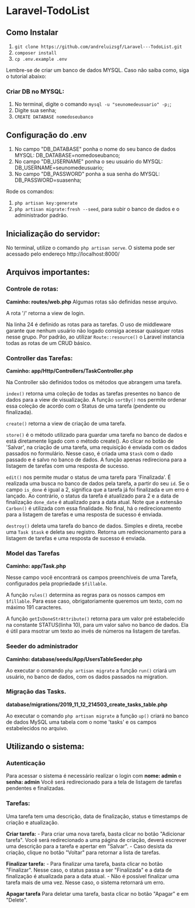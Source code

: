 # Laravel-TodoList

## Como Instalar

1. `git clone https://github.com/andreluizsgf/Laravel---TodoList.git`
1. `composer install`
1. `cp .env.example .env`

Lembre-se de criar um banco de dados MYSQL.
Caso não saiba como, siga o tutorial abaixo:

### Criar DB no MYSQL:

1. No terminal, digite o comando `mysql -u "seunomedeusuario" -p;`;
2. Digite sua senha;
3. `CREATE DATABASE nomedoseubanco`

## Configuração do .env

1. No campo "DB_DATABASE" ponha o nome do seu banco de dados MYSQL: DB_DATABASE=nomedoseubanco;
1. No campo "DB_USERNAME" ponha o seu usuário do MYSQL: DB_USERNAME=seunomedeusuario;
1. No campo "DB_PASSWORD" ponha a sua senha do MYSQL: DB_PASSWORD=suasenha;

Rode os comandos:
1. `php artisan key:generate`
1. `php artisan migrate:fresh --seed`, para subir o banco de dados e o administrador padrão.

## Inicialização do servidor:
No terminal, utilize o comando `php artisan serve`. O sistema pode ser acessado pelo endereço http://localhost:8000/

## Arquivos importantes:

### Controle de rotas:
**Caminho: routes/web.php**
Algumas rotas são definidas nesse arquivo.

A rota '/' retorna a view de login. 

Na linha 24 é definido as rotas para as tarefas. O uso de middleware garante que nenhum usuário não logado consiga acessar quaisquer rotas nesse grupo. Por padrão, ao utilizar `Route::resource()` o Laravel instancia todas as rotas de um CRUD básico.

### Controller das Tarefas:
**Caminho: app/Http/Controllers/TaskController.php**

Na Controller são definidos todos os métodos que abrangem uma tarefa.

`index()` retorna uma coleção de todas as tarefas presentes no banco de dados para a view de visualização. A função `sortBy()` nos permite ordenar essa coleção de acordo com o Status de uma tarefa (pendente ou finalizada).

`create()` retorna a view de criação de uma tarefa.

`store()` é o método utilizado para guardar uma tarefa no banco de dados e está diretamente ligado com o método create(). Ao clicar no botão de 'Salvar', na criação de uma tarefa, uma requisição é enviada com os dados passados no formulário. Nesse caso, é criada uma `$task` com o dado passado e é salvo no banco de dados. A função apenas redireciona para a listagem de tarefas com uma resposta de sucesso.  

`edit()` nos permite mudar o status de uma tarefa para 'Finalizada'. É realizada uma busca no banco de dados pela tarefa, a partir do seu `id`. Se o campo `is_done` é igual a 2, significa que a tarefa já foi finalizada e um erro é lançado. Ao contrário, o status da tarefa é atualizado para 2 e a data de finalização `done_date` é atualizado para a data atual. Note que a extensão `Carbon()` é utilizada com essa finalidade. No final, há o redirecionamento para a listagem de tarefas e uma resposta de sucesso é enviada.

`destroy()` deleta uma tarefa do banco de dados. Simples e direta, recebe uma `Task $task` e deleta seu registro. Retorna um redirecionamento para a listagem de tarefas e uma resposta de sucesso é enviada.

### Model das Tarefas
**Caminho: app/Task.php**

Nesse campo você encontrará os campos preenchíveis de uma Tarefa, configurados pela propriedade `$fillable`.

A função `rules()` determina as regras para os nossos campos em `$fillable`. Para esse caso, obrigatoriamente queremos um texto, com no máximo 191 caracteres.

A função `getIsDoneStrAttribute()` retorna para um valor pré estabelecido na constante STATUS(linha 10), para um valor salvo no banco de dados. Ela é útil para msotrar um texto ao invés de números na listagem de tarefas.

### Seeder do administrador
**Caminho: database/seeds/App/UsersTableSeeder.php**

Ao executar o comando `php artisan migrate` a função `run()` criará um usuário, no banco de dados, com os dados passados na migration.

### Migração das Tasks.
**database/migrations/2019_11_12_214503_create_tasks_table.php**

Ao executar o comando `php artisan migrate` a função `up()` criará no banco de dados MySQL uma tabela com o nome 'tasks' e os campos estabelecidos no arquivo.


## Utilizando o sistema:

### Autenticação
Para acessar o sistema é necessário realizar o login com **nome: admin** e **senha: admin**
Você será redirecionado para a tela de listagem de tarefas pendentes e finalizadas. 

### Tarefas:
Uma tarefa tem uma descrição, data de finalização, status e timestamps de criação e atualização.

**Criar tarefa:**
    - Para criar uma nova tarefa, basta clicar no botão "Adicionar tarefa". Você será redirecionado a uma página de criação, deverá escrever uma descrição para a tarefa e apertar em "Salvar".
    - Caso desista da criação, clique no botão "Voltar" para retornar a lista de tarefas.
    
**Finalizar tarefa:**
    - Para finalizar uma tarefa, basta clicar no botão "Finalizar". Nesse caso, o status passa a ser "Finalizada" e a data de finalização é atualizada para a data atual.
    - Não é possível finalizar uma tarefa mais de uma vez. Nesse caso, o sistema retornará um erro.

**Apagar tarefa**
    Para deletar uma tarefa, basta clicar no botão "Apagar" e  em "Delete".




